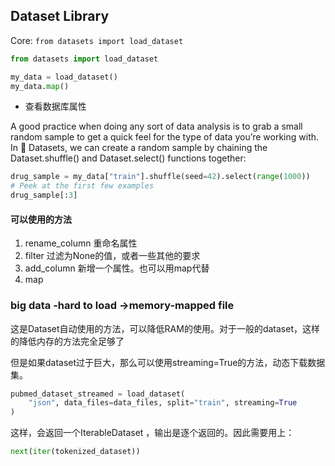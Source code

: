 ## Dataset Library
Core:   ```from datasets import load_dataset```

```python
from datasets import load_dataset

my_data = load_dataset()
my_data.map()
```
- 查看数据库属性

A good practice when doing any sort of data analysis is to grab a small random sample to get a quick feel for the type of data you’re working with. In 🤗 Datasets, we can create a random sample by chaining the Dataset.shuffle() and Dataset.select() functions together:
```python
drug_sample = my_data["train"].shuffle(seed=42).select(range(1000))
# Peek at the first few examples
drug_sample[:3]
```
#### 可以使用的方法
1. rename_column
重命名属性
2. filter
过滤为None的值，或者一些其他的要求
3. add_column
新增一个属性。也可以用map代替
4. map


### big data -hard to load ->memory-mapped file
这是Dataset自动使用的方法，可以降低RAM的使用。对于一般的dataset，这样的降低内存的方法完全足够了

但是如果dataset过于巨大，那么可以使用streaming=True的方法，动态下载数据集。
```python
pubmed_dataset_streamed = load_dataset(
    "json", data_files=data_files, split="train", streaming=True
)
```
这样，会返回一个IterableDataset ，输出是逐个返回的。因此需要用上：
```python
next(iter(tokenized_dataset))
```





